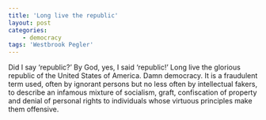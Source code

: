 ```yaml
---
title: 'Long live the republic'
layout: post
categories:
    - democracy
tags: 'Westbrook Pegler'
---
```


Did I say ‘republic?’ By God, yes, I said ‘republic!’ Long live the glorious republic of the United States of America. Damn democracy. It is a fraudulent term used, often by ignorant persons but no less often by intellectual fakers, to describe an infamous mixture of socialism, graft, confiscation of property and denial of personal rights to individuals whose virtuous principles make them offensive.